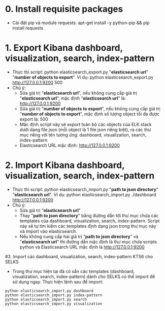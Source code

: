 # 0. Install requisite packages
- Cài đặt pip và module requests: apt-get install -y python-pip && pip install requests 

# 1. Export Kibana dashboard, visualization, search, index-pattern
- Thực thi script: python elasticsearch_export.py "__elasticsearch url__" "__number of objects to export__". Ví dụ: python elasticsearch_export.py http://127.0.0.1:9200 500
- Chú ý:
  - Sửa giá trị "__elasticsearch url__", nếu không cung cấp giá trị "__elasticsearch url__", mặc định "__elasticsearch url__" là: http://127.0.0.1:9200
  - Sửa giá trị "__number of objects to export__", nếu không cung cấp giá trị "__number of objects to export__", mặc định số lượng object tối đa được export là: 500
  - Mặc định script này sẽ export toàn bộ các objects của ELK stack dưới dạng file json (mỗi object là 1 file json riêng biệt), ra các thư mục riêng với tên tương ứng: dashboard, visualization, search, index-pattern
  - Elasticsearch URL mặc định: http://127.0.0.1:9200

# 2. Import Kibana dashboard, visualization, search, index-pattern
- Thực thi script: python elasticsearch_import.py "__path to json directory__" "__elasticsearch url__". Ví dụ: python elasticsearch_import.py ./dashboard http://127.0.0.1:9200
- Chú ý: 
  - Sửa giá trị "__elasticsearch url__"
  - Thay "__path to json directory__" bằng đường dẫn tới thư mục chứa các templates của dashboard, visualization, search, index-pattern. Script này sẽ tự tìm kiếm các templates định dạng json trong thư mục này và import vào elasticsearch.
  - Nếu không cung cấp hai giá trị "__path to json directory__" và "__elasticsearch url__" thì đường dẫn mặc định là thư mục chứa scripts python và Elasticsearch URL mặc định là http://127.0.0.1:9200

#3. Import các dashboard, visualization, search, index-pattern KTS6 cho SELKS
- Trong thư mục hiện tại đã có sẵn các templates (dashboard, visualization, search, index-pattern) dành cho SELKS có thể import để sử dụng ngay. Thực hiện lệnh sau để import:

```
python elasticsearch_import.py dashboard
python elasticsearch_import.py index-pattern
python elasticsearch_import.py search
python elasticsearch_import.py visualization
```
